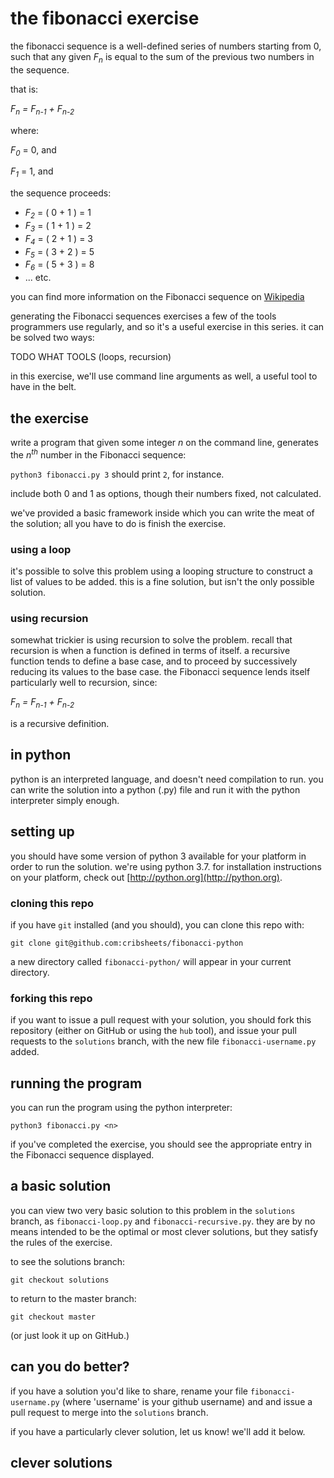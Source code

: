 # the fibonacci exercise

the fibonacci sequence is a well-defined series of numbers
starting from 0, such that any given _F<sub>n</sub>_ is equal
to the sum of the previous two numbers in the sequence.

that is:

_F<sub>n</sub> = F<sub>n-1</sub> + F<sub>n-2</sub>_

where:

_F<sub>0</sub>_ = 0, and

_F<sub>1</sub>_ = 1, and

the sequence proceeds:

* _F<sub>2</sub>_ = ( 0 + 1 ) = 1
* _F<sub>3</sub>_ = ( 1 + 1 ) = 2
* _F<sub>4</sub>_ = ( 2 + 1 ) = 3
* _F<sub>5</sub>_ = ( 3 + 2 ) = 5
* _F<sub>6</sub>_ = ( 5 + 3 ) = 8
* ... etc.

you can find more information on the Fibonacci sequence
on [Wikipedia](https://en.wikipedia.org/wiki/Fibonacci_number)

generating the Fibonacci sequences exercises a few of
the tools programmers use regularly, and so it's a useful
exercise in this series. it can be solved two ways:

TODO WHAT TOOLS (loops, recursion)

in this exercise, we'll use command line arguments
as well, a useful tool to have in the belt.

## the exercise

write a program that given some integer _n_
on the command line, generates the _n<sup>th</sup>_
number in the Fibonacci sequence:

`python3 fibonacci.py 3` should print `2`, for instance.

include both 0 and 1 as options, though their numbers
fixed, not calculated.

we've provided a basic framework inside which you can
write the meat of the solution; all you have to do is
finish the exercise.

### using a loop

it's possible to solve this problem using a looping structure to
construct a list of values to be added. this is a fine solution,
but isn't the only possible solution.

### using recursion

somewhat trickier is using recursion to solve the problem. recall
that recursion is when a function is defined in terms of itself.
a recursive function tends to define a base case, and to proceed
by successively reducing its values to the base case. the
Fibonacci sequence lends itself particularly well to recursion,
since:

_F<sub>n</sub> = F<sub>n-1</sub> + F<sub>n-2</sub>_

is a recursive definition.

## in python

python is an interpreted language, and doesn't need compilation
to run. you can write the solution into a python (.py) file and
run it with the python interpreter simply enough.

## setting up

you should have some version of python 3 available for your
platform in order to run the solution. we're using python 3.7.
for installation instructions on your platform, check out 
[http://python.org](http://python.org).

### cloning this repo

if you have `git` installed (and you should), you can clone
this repo with:

`git clone git@github.com:cribsheets/fibonacci-python`

a new directory called `fibonacci-python/` will appear in your
current directory.

### forking this repo

if you want to issue a pull request with your solution, you
should fork this repository (either on GitHub or using the
`hub` tool), and issue your pull requests to the `solutions`
branch, with the new file `fibonacci-username.py` added.

## running the program

you can run the program using the python interpreter:

`python3 fibonacci.py <n>`

if you've completed the exercise, you should see the appropriate
entry in the Fibonacci sequence displayed.

## a basic solution

you can view two very basic solution to this problem in the
`solutions` branch, as `fibonacci-loop.py` and
`fibonacci-recursive.py`. they are by no means
intended to be the optimal or most clever solutions, but they
satisfy the rules of the exercise.

to see the solutions branch:

`git checkout solutions`

to return to the master branch:

`git checkout master`

(or just look it up on GitHub.)

## can you do better?

if you have a solution you'd like to share, rename
your file `fibonacci-username.py` (where 'username' is
your github username) and and issue a pull request to
merge into the `solutions` branch.

if you have a particularly clever solution, let us know!
we'll add it below.

## clever solutions


